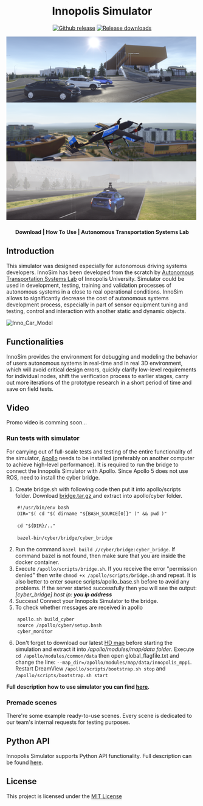 <h1 align="center">Innopolis Simulator</h1>

<div align="center">
<a href="https://github.com/inno-robolab/InnoSimulator/releases/latest">
<img src="https://img.shields.io/github/v/release/inno-robolab/InnoSimulator.svg" alt="Github release" /></a>
<a href="">
<img src="https://img.shields.io/github/downloads/inno-robolab/InnoSimulator/total.svg" alt="Release downloads" /></a>
</div>


<a href="Docs/Media/SimHeaderHD.png"><img src="Docs/Media/SimHeaderHD.png" style="width: 500px; max-width: 100%; height: auto" title="SimHeaderHD" /></a>
<div align="center">
  <h4>
    <a href="https://github.com/inno-robolab/InnoSimulator/releases/latest" style="text-decoration: none">
    Download</a>
    <span> | </span>
   <a href="Docs/HowToUse.md" style="text-decoration: 
   none">How To Use</a> 
    <span> | </span>
    <a href="https://robotics.innopolis.university/en/labs/laboratoriya-avtonomnyh-transportnyh-sistem/" style="text-decoration: 
   none">Autonomous Transportation Systems Lab</a> 
  </h4>
</div>

## Introduction
This simulator was designed especially for autonomous driving systems developers. InnoSim has been developed from the scratch by [Autonomous Transportation Systems Lab](https://robotics.innopolis.university/en/labs/laboratoriya-avtonomnyh-transportnyh-sistem/) of Innopolis University. Simulator could be used in development, testing, training and validation processes of autonomous systems in a close to real operational conditions. 
InnoSim allows to significantly decrease the cost of autonomous systems development process, especially in part of sensor equipment tuning and testing, control and interaction with another static and dynamic objects.

![Inno_Car_Model](Docs/Media/SimPriusNight.PNG)


## Functionalities

InnoSim provides the environment for debugging and modeling the behavior of users autonomous systems in real-time and in real 3D environment, which will avoid critical design errors, quickly clarify low-level requirements for individual nodes, shift the verification process to earlier stages, carry out more iterations of the prototype research in a short period of time and save on field tests.

## Video

Promo video is comming soon...



### Run tests with simulator
For carrying out of full-scale tests and testing of the entire functionality of the simulator, [Apollo](https://github.com/lgsvl/apollo-5.0) needs to be installed (preferably on another computer to achieve high-level performance). It is required to run the bridge to connect the Innopolis Simulator with Apollo. Since Apollo 5 does not use ROS, need to install the cyber bridge.


1. Create bridge.sh with following code then put it into apollo/scripts folder. Download
[bridge.tar.gz ](https://github.com/inno-robolab/InnoSimulator/blob/master/bridge.tar.gz) and extract into apollo/cyber folder.
```
    #!/usr/bin/env bash
    DIR="$( cd "$( dirname "${BASH_SOURCE[0]}" )" && pwd )"

    cd "${DIR}/.."

    bazel-bin/cyber/bridge/cyber_bridge
```

2. Run the command `bazel build //cyber/bridge:cyber_bridge`. If command bazel is not found, then make sure that you are inside the docker container.
3. Execute `/apollo/scripts/bridge.sh`. If you receive the error "permission denied" then write `chmod +x /apollo/scripts/bridge.sh` and repeat. It is also better to enter source scripts/apollo_base.sh before to avoid any problems. If the server started successfully then you will see the output:
_[cyber_bridge] host ip: **you ip address**_
4. Success! Connect your Innopolis Simulator to the bridge.
5. To check whether messages are received in apollo
```
    apollo.sh build_cyber
    source /apollo/cyber/setup.bash
    cyber_monitor
```

6. Don't forget to download our latest [HD map](hdmap/) before starting the simulation and extract it into _/apollo/modules/map/data folder_. Execute `cd /apollo/modules/common/data` then open global_flagfile.txt and change the line: `--map_dir=/apollo/modules/map/data/innopolis_mppi`. Restart DreamView `/apollo/scripts/bootstrap.sh stop` and `/apollo/scripts/bootstrap.sh start`


**Full description how to use simulator you can find [here](Docs/HowToUse.md).**

### Premade scenes
There're some example ready-to-use scenes. Every scene is dedicated to our team's internal requests for testing purposes. 

## Python API
Innopolis Simulator supports Python API functionality. Full description can be found [here](Docs/PythonApi.md). 

## License
This project is licensed under the [MIT License](LICENSE)
